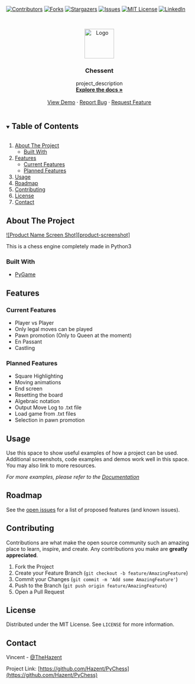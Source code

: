 <!--
*** Thanks for checking out the Best-README-Template. If you have a suggestion
*** that would make this better, please fork the repo and create a pull request
*** or simply open an issue with the tag "enhancement".
*** Thanks again! Now go create something AMAZING! :D
***
***
***
*** To avoid retyping too much info. Do a search and replace for the following:
*** Hazent, PyChess, TheHazent, email, Chessent, project_description
-->



<!-- PROJECT SHIELDS -->
<!--
*** I'm using markdown "reference style" links for readability.
*** Reference links are enclosed in brackets [ ] instead of parentheses ( ).
*** See the bottom of this document for the declaration of the reference variables
*** for contributors-url, forks-url, etc. This is an optional, concise syntax you may use.
*** https://www.markdownguide.org/basic-syntax/#reference-style-links
-->
[![Contributors][contributors-shield]][contributors-url]
[![Forks][forks-shield]][forks-url]
[![Stargazers][stars-shield]][stars-url]
[![Issues][issues-shield]][issues-url]
[![MIT License][license-shield]][license-url]
[![LinkedIn][linkedin-shield]][linkedin-url]



<!-- PROJECT LOGO -->
<br />
<p align="center">
  <a href="https://github.com/Hazent/PyChess">
    <img src="images/logo.png" alt="Logo" width="80" height="80">
  </a>

  <h3 align="center">Chessent</h3>

  <p align="center">
    project_description
    <br />
    <a href="https://github.com/Hazent/PyChess"><strong>Explore the docs »</strong></a>
    <br />
    <br />
    <a href="https://github.com/Hazent/PyChess">View Demo</a>
    ·
    <a href="https://github.com/Hazent/PyChess/issues">Report Bug</a>
    ·
    <a href="https://github.com/Hazent/PyChess/issues">Request Feature</a>
  </p>
</p>



<!-- TABLE OF CONTENTS -->
<details open="open">
  <summary><h2 style="display: inline-block">Table of Contents</h2></summary>
  <ol>
    <li>
      <a href="#about-the-project">About The Project</a>
      <ul>
        <li><a href="#built-with">Built With</a></li>
      </ul>
    </li>
    <li>
      <a href="#features">Features</a>
      <ul>
        <li><a href="#current-features">Current Features</a></li>
        <li><a href="#planned-features">Planned Features</a></li>
      </ul>
    </li>
    <li><a href="#usage">Usage</a></li>
    <li><a href="#roadmap">Roadmap</a></li>
    <li><a href="#contributing">Contributing</a></li>
    <li><a href="#license">License</a></li>
    <li><a href="#contact">Contact</a></li>
  </ol>
</details>



<!-- ABOUT THE PROJECT -->
## About The Project

[![Product Name Screen Shot][product-screenshot]](https://example.com)

This is a chess engine completely made in Python3


### Built With

* [PyGame](https://www.pygame.org)



## Features

### Current Features

* Player vs Player
* Only legal moves can be played
* Pawn promotion (Only to Queen at the moment)
* En Passant
* Castling

### Planned Features

* Square Highlighting
* Moving animations
* End screen
* Resetting the board
* Algebraic notation
* Output Move Log to .txt file
* Load game from .txt files
* Selection in pawn promotion

<!-- USAGE EXAMPLES -->
## Usage

Use this space to show useful examples of how a project can be used. Additional screenshots, code examples and demos work well in this space. You may also link to more resources.

_For more examples, please refer to the [Documentation](https://example.com)_



<!-- ROADMAP -->
## Roadmap

See the [open issues](https://github.com/Hazent/PyChess/issues) for a list of proposed features (and known issues).



<!-- CONTRIBUTING -->
## Contributing

Contributions are what make the open source community such an amazing place to learn, inspire, and create. Any contributions you make are **greatly appreciated**.

1. Fork the Project
2. Create your Feature Branch (`git checkout -b feature/AmazingFeature`)
3. Commit your Changes (`git commit -m 'Add some AmazingFeature'`)
4. Push to the Branch (`git push origin feature/AmazingFeature`)
5. Open a Pull Request



<!-- LICENSE -->
## License

Distributed under the MIT License. See `LICENSE` for more information.



<!-- CONTACT -->
## Contact

Vincent - [@TheHazent](https://twitter.com/TheHazent)

Project Link: [https://github.com/Hazent/PyChess](https://github.com/Hazent/PyChess)


<!-- MARKDOWN LINKS & IMAGES -->
<!-- https://www.markdownguide.org/basic-syntax/#reference-style-links -->
[contributors-shield]: https://img.shields.io/github/contributors/Hazent/repo.svg?style=for-the-badge
[contributors-url]: https://github.com/Hazent/PyChess/graphs/contributors
[forks-shield]: https://img.shields.io/github/forks/Hazent/repo.svg?style=for-the-badge
[forks-url]: https://github.com/Hazent/PyChess/network/members
[stars-shield]: https://img.shields.io/github/stars/Hazent/repo.svg?style=for-the-badge
[stars-url]: https://github.com/Hazent/PyChess/stargazers
[issues-shield]: https://img.shields.io/github/issues/Hazent/repo.svg?style=for-the-badge
[issues-url]: https://github.com/Hazent/PyChess/issues
[license-shield]: https://img.shields.io/github/license/Hazent/repo.svg?style=for-the-badge
[license-url]: https://github.com/Hazent/PyChess/blob/master/LICENSE.txt
[linkedin-shield]: https://img.shields.io/badge/-LinkedIn-black.svg?style=for-the-badge&logo=linkedin&colorB=555
[linkedin-url]: https://linkedin.com/in/Hazent
